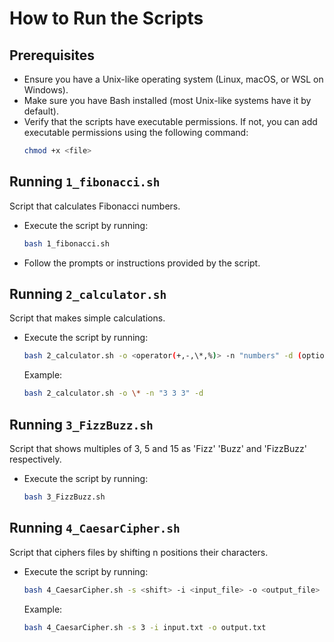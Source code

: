 # How to Run the Scripts

## Prerequisites
- Ensure you have a Unix-like operating system (Linux, macOS, or WSL on Windows).
- Make sure you have Bash installed (most Unix-like systems have it by default).
- Verify that the scripts have executable permissions. If not, you can add executable permissions using the following command:
    ```bash
    chmod +x <file>
    ```

## Running `1_fibonacci.sh`
Script that calculates Fibonacci numbers.

- Execute the script by running:
     ```bash
     bash 1_fibonacci.sh
     ```
- Follow the prompts or instructions provided by the script.


## Running `2_calculator.sh`
Script that makes simple calculations.

- Execute the script by running:
     ```bash
     bash 2_calculator.sh -o <operator(+,-,\*,%)> -n "numbers" -d (optional)
     ```
    Example:
    ```bash
    bash 2_calculator.sh -o \* -n "3 3 3" -d
    ```

## Running `3_FizzBuzz.sh`
Script that shows multiples of 3, 5 and 15 as 'Fizz' 'Buzz' and 'FizzBuzz' respectively.

- Execute the script by running:
     ```bash
     bash 3_FizzBuzz.sh
     ```

## Running `4_CaesarCipher.sh`
Script that ciphers files by shifting n positions their characters.

- Execute the script by running:
     ```bash
     bash 4_CaesarCipher.sh -s <shift> -i <input_file> -o <output_file>
     ```
    Example:
    ```bash
    bash 4_CaesarCipher.sh -s 3 -i input.txt -o output.txt
    ```